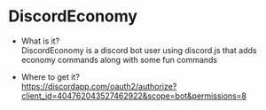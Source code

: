 # DiscordEconomy

 - What is it?<br>
 DiscordEconomy is a discord bot user using discord.js that adds economy commands along with some fun commands
 
 - Where to get it?<br>
 https://discordapp.com/oauth2/authorize?client_id=404762043527462922&scope=bot&permissions=8
